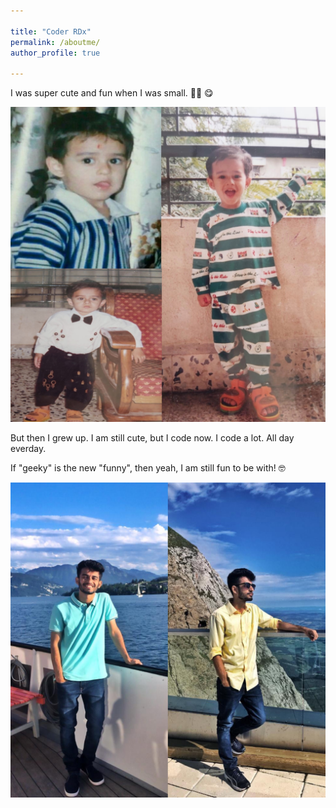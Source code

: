 ```yaml
---

title: "Coder RDx"
permalink: /aboutme/
author_profile: true

---
```



I was super cute and fun when I was small. 👦🏻 😋

<img src="/images/5.JPEG">


But then I grew up. I am still cute, but I code now. I code a lot. All day everday. 

If "geeky" is the new "funny", then yeah, I am still fun to be with! 🤓


<img src="/images/6.JPG">
